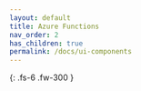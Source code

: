 ```yaml
---
layout: default
title: Azure Functions
nav_order: 2
has_children: true
permalink: /docs/ui-components
---
```

{: .fs-6 .fw-300 }
